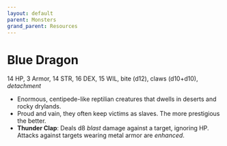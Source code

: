 ```yaml
---
layout: default
parent: Monsters
grand_parent: Resources
---
```


# Blue Dragon

14 HP, 3 Armor, 14 STR, 16 DEX, 15 WIL, bite (d12), claws (d10+d10), _detachment_

- Enormous, centipede-like reptilian creatures that dwells in deserts and rocky drylands. 
- Proud and vain, they often keep victims as slaves. The more prestigious the better.
- **Thunder Clap**: Deals d8 _blast_ damage against a target, ignoring HP. Attacks against targets wearing metal armor are _enhanced_.   
